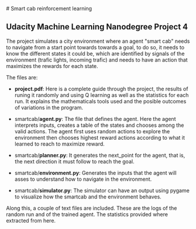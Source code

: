 # Smart cab reinforcement learning
## Udacity Machine Learning Nanodegree Project 4

The project simulates a city environment where an agent "smart cab" needs to navigate from a start point towards towards a goal, to do so, it needs to know the different states it could be, which are identified by signals of the environment (trafic lights, incoming trafic) and needs to have an action that maximizes the rewards for each state.

The files are:
- **project.pdf**: Here is a complete guide through the project, the results of runing it randomly and using Q learning as well as the statistics for each run. It explains the mathematicals tools used and the posible outcomes of variations in the program.

- smartcab/**agent.py**: The file that defines the agent. Here the agent interprets inputs, creates a table of the states and chooses among the valid actions. The agent first uses random actions to explore the environment then chooses highest reward actions according to what it learned to reach to maximize reward.

- smartcab/**planner.py**: It generates the next_point for the agent, that is, the next direction it must follow to reach the goal.

- smartcab/**environment.py**: Generates the inputs that the agent will asses to understand how to navigate in the environment.

- smartcab/**simulator.py**: The simulator can have an output using pygame to visualize how the smartcab and the environment behaves.

Along this, a couple of text files are included. These are the logs of the random run and of the trained agent. The statistics provided where extracted from here.
